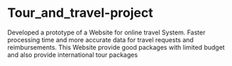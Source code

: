 # Tour_and_travel-project
Developed a prototype of a Website for online travel System.
 Faster processing time and more accurate data for travel requests and
 reimbursements.
 This Website provide good packages with limited budget and also provide
 international tour packages
